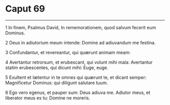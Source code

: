 # Caput 69

***

1 In finem, Psalmus David, In rememorationem, quod salvum fecerit eum Dominus.

2 Deus in adiutorium meum intende: Domine ad adiuvandum me festina.

3 Confundantur, et revereantur, qui quærunt animam meam:

4 Avertantur retrorsum, et erubescant, qui volunt mihi mala: Avertantur statim erubescentes, qui dicunt mihi: Euge, euge.

5 Exultent et lætentur in te omnes qui quærunt te, et dicant semper: Magnificetur Dominus: qui diligunt salutare tuum.

6 Ego vero egenus, et pauper sum: Deus adiuva me. Adiutor meus, et liberator meus es tu: Domine ne moreris.

